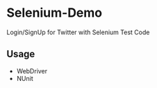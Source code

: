 # Selenium-Demo
Login/SignUp for Twitter with Selenium Test Code


 ## Usage
 + WebDriver 
 + NUnit
 
